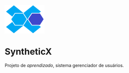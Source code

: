<img src="public/images/syntheticx.png" alt="" width="128" height="92"> 

# SyntheticX

Projeto de _aprendizado_, sistema gerenciador de usuários.



